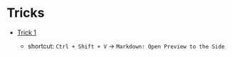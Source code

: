 # Tricks

- [Trick 1](#trick-1)
  
  - shortcut: `Ctrl + Shift + V` -> `Markdown: Open Preview to the Side`


    